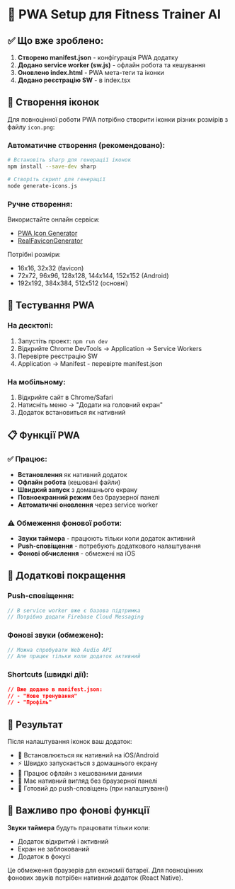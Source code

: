 # 📱 PWA Setup для Fitness Trainer AI

## ✅ Що вже зроблено:

1. **Створено manifest.json** - конфігурація PWA додатку
2. **Додано service worker (sw.js)** - офлайн робота та кешування
3. **Оновлено index.html** - PWA мета-теги та іконки
4. **Додано реєстрацію SW** - в index.tsx

## 🎨 Створення іконок

Для повноцінної роботи PWA потрібно створити іконки різних розмірів з файлу `icon.png`:

### Автоматичне створення (рекомендовано):
```bash
# Встановіть sharp для генерації іконок
npm install --save-dev sharp

# Створіть скрипт для генерації
node generate-icons.js
```

### Ручне створення:
Використайте онлайн сервіси:
- [PWA Icon Generator](https://www.pwabuilder.com/imageGenerator)
- [RealFaviconGenerator](https://realfavicongenerator.net/)

Потрібні розміри:
- 16x16, 32x32 (favicon)
- 72x72, 96x96, 128x128, 144x144, 152x152 (Android)
- 192x192, 384x384, 512x512 (основні)

## 🚀 Тестування PWA

### На десктопі:
1. Запустіть проект: `npm run dev`
2. Відкрийте Chrome DevTools → Application → Service Workers
3. Перевірте реєстрацію SW
4. Application → Manifest - перевірте manifest.json

### На мобільному:
1. Відкрийте сайт в Chrome/Safari
2. Натисніть меню → "Додати на головний екран"
3. Додаток встановиться як нативний

## 📋 Функції PWA

### ✅ Працює:
- **Встановлення** як нативний додаток
- **Офлайн робота** (кешовані файли)
- **Швидкий запуск** з домашнього екрану
- **Повноекранний режим** без браузерної панелі
- **Автоматичні оновлення** через service worker

### ⚠️ Обмеження фонової роботи:
- **Звуки таймера** - працюють тільки коли додаток активний
- **Push-сповіщення** - потребують додаткового налаштування
- **Фонові обчислення** - обмежені на iOS

## 🔧 Додаткові покращення

### Push-сповіщення:
```javascript
// В service worker вже є базова підтримка
// Потрібно додати Firebase Cloud Messaging
```

### Фонові звуки (обмежено):
```javascript
// Можна спробувати Web Audio API
// Але працює тільки коли додаток активний
```

### Shortcuts (швидкі дії):
```json
// Вже додано в manifest.json:
// - "Нове тренування"
// - "Профіль"
```

## 🎯 Результат

Після налаштування іконок ваш додаток:
- 📱 Встановлюється як нативний на iOS/Android
- ⚡ Швидко запускається з домашнього екрану
- 🔄 Працює офлайн з кешованими даними
- 🎨 Має нативний вигляд без браузерної панелі
- 🔔 Готовий до push-сповіщень (при налаштуванні)

## 🚨 Важливо про фонові функції

**Звуки таймера** будуть працювати тільки коли:
- Додаток відкритий і активний
- Екран не заблокований
- Додаток в фокусі

Це обмеження браузерів для економії батареї. Для повноцінних фонових звуків потрібен нативний додаток (React Native).
